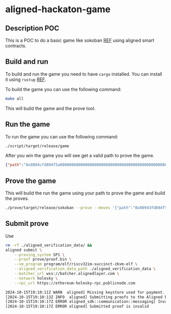 # aligned-hackaton-game

## Description POC
This is a POC to do a basic game like sokoban [REF](https://en.wikipedia.org/wiki/Sokoban) using aligned smart contracts.

## Build and run
To build and run the game you need to have `cargo` installed. You can install it using `rustup` [REF](https://rustup.rs/).

To build the game you can use the following command:
```bash
make all
```

This will build the game and the prove tool.

## Run the game

To run the game you can use the following command:
```bash
./script/target/release/game
```

After you win the game you will see get a valid path to prove the game.
```json
{"path":"0x0894cfd894f5a000000000000000000000000000000000000000000000000000","length":26}
```

## Prove the game
This will build the run the game using your path to prove the game and build the proves.
```bash
./prove/target/release/sokoban --prove --moves '{"path":"0x08943fd894f5a000000000000000000000000000000000000000000000000000","length":26}'
```

## Submit prove
Use

```bash
rm -rf ./aligned_verification_data/ &&
aligned submit \
    --proving_system SP1 \
    --proof prove/proof.bin \
    --vm_program program/elf/riscv32im-succinct-zkvm-elf \
    --aligned_verification_data_path ./aligned_verification_data \
    --batcher_url wss://batcher.alignedlayer.com \
    --network holesky \
    --rpc_url https://ethereum-holesky-rpc.publicnode.com

2024-10-15T19:10:11Z WARN  aligned] Missing keystore used for payment. This proof will not be included if sent to Eth Mainnet
[2024-10-15T19:10:13Z INFO  aligned] Submitting proofs to the Aligned batcher...
[2024-10-15T19:10:17Z ERROR aligned_sdk::communication::messaging] Invalid Proof!
[2024-10-15T19:10:17Z ERROR aligned] Submitted proof is invalid
```